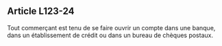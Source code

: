 Article L123-24
----
Tout commerçant est tenu de se faire ouvrir un compte dans une banque, dans un
établissement de crédit ou dans un bureau de chèques postaux.
